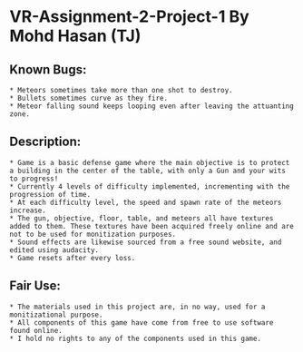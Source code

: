 # VR-Assignment-2-Project-1 By Mohd Hasan (TJ)

## Known Bugs:
	* Meteors sometimes take more than one shot to destroy.
	* Bullets sometimes curve as they fire.
	* Meteor falling sound keeps looping even after leaving the attuanting zone.

## Description:
	* Game is a basic defense game where the main objective is to protect a building in the center of the table, with only a Gun and your wits to progress!
	* Currently 4 levels of difficulty implemented, incrementing with the progression of time.
	* At each difficulty level, the speed and spawn rate of the meteors increase.
	* The gun, objective, floor, table, and meteors all have textures added to them. These textures have been acquired freely online and are not to be used for monitization purposes.
	* Sound effects are likewise sourced from a free sound website, and edited using audacity.
	* Game resets after every loss.

## Fair Use:
	* The materials used in this project are, in no way, used for a monitizational purpose.
	* All components of this game have come from free to use software found online. 
	* I hold no rights to any of the components used in this game.